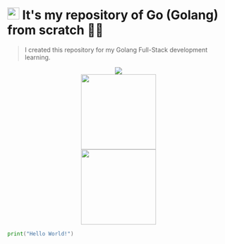 # <img src="https://cdn.worldvectorlogo.com/logos/go-logo-1.svg" height="27"> It's my repository of Go (Golang) from scratch 🐹🔢

<blockquote>I created this repository for my Golang Full-Stack development learning.</blockquote>

<div align="center"><a href="https://github.com/IsaacAlves7/go-programming"><img src="https://technology.riotgames.com/sites/default/files/articles/116/golangheader.png"></a></div>

<div align="center"><img src="https://cdn.worldvectorlogo.com/logos/go-logo-1.svg" height="170"></div>

<div align="center"><img src="https://media1.tenor.com/images/9e11dae37a9fc8a76d52359c2af0dc9e/tenor.gif?itemid=5467323" height="170"></div>

```go
print("Hello World!")
```
